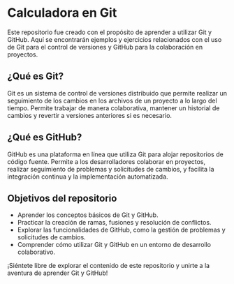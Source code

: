 # Calculadora en Git

Este repositorio fue creado con el propósito de aprender a utilizar Git y GitHub. Aquí se encontrarán ejemplos y ejercicios relacionados con el uso de Git para el control de versiones y GitHub para la colaboración en proyectos.

## ¿Qué es Git?

Git es un sistema de control de versiones distribuido que permite realizar un seguimiento de los cambios en los archivos de un proyecto a lo largo del tiempo. Permite trabajar de manera colaborativa, mantener un historial de cambios y revertir a versiones anteriores si es necesario.

## ¿Qué es GitHub?

GitHub es una plataforma en línea que utiliza Git para alojar repositorios de código fuente. Permite a los desarrolladores colaborar en proyectos, realizar seguimiento de problemas y solicitudes de cambios, y facilita la integración continua y la implementación automatizada.

## Objetivos del repositorio

- Aprender los conceptos básicos de Git y GitHub.
- Practicar la creación de ramas, fusiones y resolución de conflictos.
- Explorar las funcionalidades de GitHub, como la gestión de problemas y solicitudes de cambios.
- Comprender cómo utilizar Git y GitHub en un entorno de desarrollo colaborativo.

¡Siéntete libre de explorar el contenido de este repositorio y unirte a la aventura de aprender Git y GitHub!
